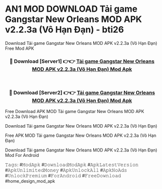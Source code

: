 # AN1 MOD DOWNLOAD Tải game Gangstar New Orleans MOD APK v2.2.3a (Vô Hạn Đạn) - bti26
Download Tải game Gangstar New Orleans MOD APK v2.2.3a (Vô Hạn Đạn) Free Mod APK

<div align="center">
<h3>🔴 Download [Server1] 👉👉 <a href="https://apk-comot.site?title=Tải_game_Gangstar_New_Orleans_MOD_APK_v2.2.3a_(Vô_Hạn_Đạn)">Tải game Gangstar New Orleans MOD APK v2.2.3a (Vô Hạn Đạn) Mod Apk</a></h3><br>

<h3>🔴 Download [Server2] 👉👉 <a href="https://apk-comot.site?title=Tải_game_Gangstar_New_Orleans_MOD_APK_v2.2.3a_(Vô_Hạn_Đạn)">Tải game Gangstar New Orleans MOD APK v2.2.3a (Vô Hạn Đạn) Mod Apk</a></h3>
</div>


Free Download APK MOD Tải game Gangstar New Orleans MOD APK v2.2.3a (Vô Hạn Đạn)

Download Tải game Gangstar New Orleans MOD APK v2.2.3a (Vô Hạn Đạn) 

Free APK MOD Tải game Gangstar New Orleans MOD APK v2.2.3a (Vô Hạn Đạn) 

Download Tải game Gangstar New Orleans MOD APK v2.2.3a (Vô Hạn Đạn) Mod For Android

𝚃𝚊𝚐𝚜: #𝙼𝚘𝚍𝙰𝚙𝚔 #𝙳𝚘𝚠𝚗𝚕𝚘𝚊𝚍𝙼𝚘𝚍𝙰𝚙𝚔 #𝙰𝚙𝚔𝙻𝚊𝚝𝚎𝚜𝚝𝚅𝚎𝚛𝚜𝚒𝚘𝚗 #𝙰𝚙𝚔𝚄𝚗𝚕𝚒𝚖𝚒𝚝𝚎𝚍𝙼𝚘𝚗𝚎𝚢 #𝙰𝚙𝚔𝚄𝚗𝚕𝚘𝚌𝚔𝙰𝚕𝚕 #𝙰𝚙𝚔𝙽𝚘𝙰𝚍𝚜 #𝚄𝚗𝚕𝚘𝚌𝚔𝙿𝚛𝚎𝚖𝚒𝚞𝚖 #𝙵𝚘𝚛𝙰𝚗𝚍𝚛𝚘𝚒𝚍 #𝙵𝚛𝚎𝚎𝙳𝚘𝚠𝚗𝚕𝚘𝚊𝚍 #home_design_mod_apk